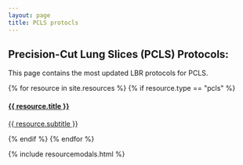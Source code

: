 ```yaml
---
layout: page
title: PCLS protocls
---
```


## Precision-Cut Lung Slices (PCLS) Protocols:

This page contains the most updated LBR protocols for PCLS.


<div>
{% for resource in site.resources %}
{% if resource.type == "pcls" %}
    <div class="col-md col-sm-11 portfolio-item effect1">
        <a href="#r{{ forloop.index }}" class="portfolio-link" data-toggle="modal">
            <img src="{{ resource.image }}" class="img-fluid grid-img" alt="">
            <div class="portfolio-caption">
                <h4>{{ resource.title }}</h4>
                <p class="text-muted">{{ resource.subtitle }}</p>
           </div>
        </a>                  
    </div>
{% endif %}
{% endfor %}
</div>

{% include resourcemodals.html %}